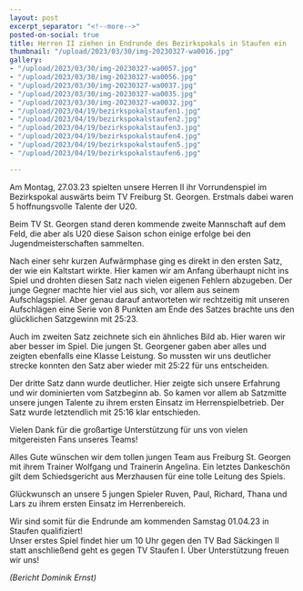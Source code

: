 ```yaml
---
layout: post
excerpt_separator: "<!--more-->"
posted-on-social: true
title: Herren II ziehen in Endrunde des Bezirkspokals in Staufen ein
thumbnail: "/upload/2023/03/30/img-20230327-wa0016.jpg"
gallery:
- "/upload/2023/03/30/img-20230327-wa0057.jpg"
- "/upload/2023/03/30/img-20230327-wa0056.jpg"
- "/upload/2023/03/30/img-20230327-wa0037.jpg"
- "/upload/2023/03/30/img-20230327-wa0035.jpg"
- "/upload/2023/03/30/img-20230327-wa0032.jpg"
- "/upload/2023/04/19/bezirkspokalstaufen1.jpg"
- "/upload/2023/04/19/bezirkspokalstaufen2.jpg"
- "/upload/2023/04/19/bezirkspokalstaufen3.jpg"
- "/upload/2023/04/19/bezirkspokalstaufen4.jpg"
- "/upload/2023/04/19/bezirkspokalstaufen5.jpg"
- "/upload/2023/04/19/bezirkspokalstaufen6.jpg"

---
```

Am Montag, 27.03.23 spielten unsere Herren II ihr Vorrundenspiel im Bezirkspokal auswärts beim TV Freiburg St. Georgen. Erstmals dabei waren 5 hoffnungsvolle Talente der U20.

Beim TV St. Georgen stand deren kommende zweite Mannschaft auf dem Feld, die aber als U20 diese Saison schon einige erfolge bei den Jugendmeisterschaften sammelten.

Nach einer sehr kurzen Aufwärmphase ging es direkt in den ersten Satz, der wie ein Kaltstart wirkte. Hier kamen wir am Anfang überhaupt nicht ins Spiel und drohten diesen Satz nach vielen eigenen Fehlern abzugeben. Der junge Gegner machte hier viel aus sich, vor allem aus seinem Aufschlagspiel. Aber genau darauf antworteten wir rechtzeitig mit unseren Aufschlägen eine Serie von 8 Punkten am Ende des Satzes brachte uns den glücklichen Satzgewinn mit 25:23.

Auch im zweiten Satz zeichnete sich ein ähnliches Bild ab. Hier waren wir aber besser im Spiel. Die jungen St. Georgener gaben aber alles und zeigten ebenfalls eine Klasse Leistung. So mussten wir uns deutlicher strecke konnten den Satz aber wieder mit 25:22 für uns entscheiden.

Der dritte Satz dann wurde deutlicher. Hier zeigte sich unsere Erfahrung und wir dominierten vom Satzbeginn ab. So kamen vor allem ab Satzmitte unsere jungen Talente zu ihrem ersten Einsatz im Herrenspielbetrieb. Der Satz wurde letztendlich mit 25:16 klar entschieden.

Vielen Dank für die großartige Unterstützung für uns von vielen mitgereisten Fans unseres Teams!

Alles Gute wünschen wir dem tollen jungen Team aus Freiburg St. Georgen mit ihrem Trainer Wolfgang und Trainerin Angelina. Ein letztes Dankeschön gilt dem Schiedsgericht aus Merzhausen für eine tolle Leitung des Spiels.

Glückwunsch an unsere 5 jungen Spieler Ruven, Paul, Richard, Thana und Lars zu ihrem ersten Einsatz im Herrenbereich.

Wir sind somit für die Endrunde am kommenden Samstag 01.04.23 in Staufen qualifiziert!  
 Unser erstes Spiel findet hier um 10 Uhr gegen den TV Bad Säckingen II statt anschließend geht es gegen TV Staufen I. Über Unterstützung freuen wir uns!

_(Bericht Dominik Ernst)_